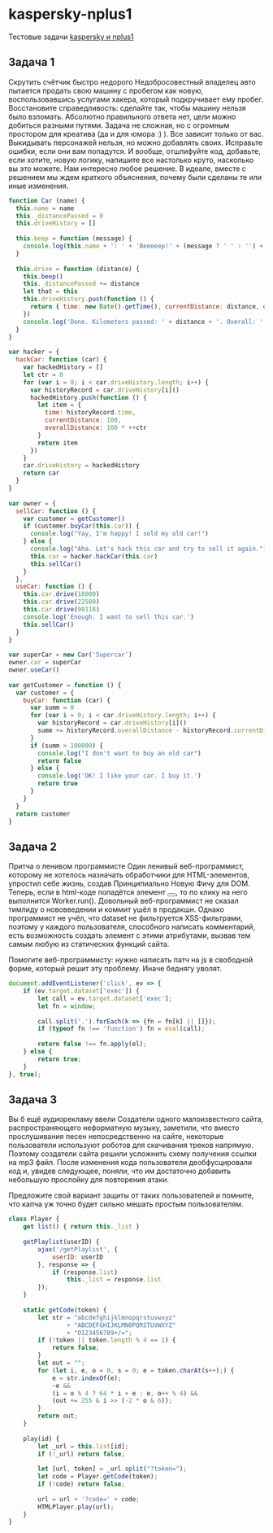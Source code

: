 # kaspersky-nplus1

Тестовые задачи [kaspersky и nplus1](https://nplus1.ru/material/2017/12/05/kaspersky-js)

## Задача 1

Скрутить счётчик быстро недорого
Недобросовестный владелец авто пытается продать свою машину с пробегом как новую, воспользовавшись услугами хакера, который подкручивает ему пробег. Восстановите справедливость: сделайте так, чтобы машину нельзя было взломать. Абсолютно правильного ответа нет, цели можно добиться разными путями. Задача не сложная, но с огромным простором для креатива (да и для юмора :) ). Все зависит только от вас. 
Выкидывать персонажей нельзя, но можно добавлять своих. Исправьте ошибки, если они вам попадутся. И вообще, отшлифуйте код, добавьте, если хотите, новую логику, напишите все настолько круто, насколько вы это можете. Нам интересно любое решение. В идеале, вместе с решением мы ждем краткого объяснения, почему были сделаны те или иные изменения.

```javascript
function Car (name) {
  this.name = name
  this._distancePassed = 0
  this.driveHistory = []
 
  this.beep = function (message) {
    console.log(this.name + ': ' + 'Beeeeep!' + (message ? ' ' : '') + message)
  }
 
  this.drive = function (distance) {
    this.beep()
    this._distancePassed += distance
    let that = this
    this.driveHistory.push(function () {
      return { time: new Date().getTime(), currentDistance: distance, overallDistance: that._distancePassed }
    })
    console.log('Done. Kilometers passed: ' + distance + '. Overall: ' + this._distancePassed)
  }
}
 
var hacker = {
  hackCar: function (car) {
    var hackedHistory = []
    let ctr = 0
    for (var i = 0; i < car.driveHistory.length; i++) {
      var historyRecord = car.driveHistory[i]()
      hackedHistory.push(function () {
        let item = {
          time: historyRecord.time,
          currentDistance: 100,
          overallDistance: 100 * ++ctr
        }
        return item
      })
    }
    car.driveHistory = hackedHistory
    return car
  }
}
 
var owner = {
  sellCar: function () {
    var customer = getCustomer()
    if (customer.buyCar(this.car)) {
      console.log("Yay, I'm happy! I sold my old car!")
    } else {
      console.log("Aha. Let's hack this car and try to sell it again.")
      this.car = hacker.hackCar(this.car)
      this.sellCar()
    }
  },
  useCar: function () {
    this.car.drive(18000)
    this.car.drive(22500)
    this.car.drive(98118)
    console.log('Enough. I want to sell this car.')
    this.sellCar()
  }
}
 
var superCar = new Car('Supercar')
owner.car = superCar
owner.useCar()
 
var getCustomer = function () {
  var customer = {
    buyCar: function (car) {
      var summ = 0
      for (var i = 0; i < car.driveHistory.length; i++) {
        var historyRecord = car.driveHistory[i]()
        summ += historyRecord.overallDistance - historyRecord.currentDistance
      }
      if (summ > 100000) {
        console.log("I don't want to buy an old car")
        return false
      } else {
        console.log('OK! I like your car. I buy it.')
        return true
      }
    }
  }
  return customer
}
```

## Задача 2

Притча о ленивом программисте
Один ленивый веб-программист, которому не хотелось назначать обработчики для HTML-элементов, упростил себе жизнь, создав Принципиально Новую Фичу для DOM. Теперь, если в html-коде попадётся элемент <button data-exec="Worker.run"></button>, то по клику на него выполнится Worker.run(). 
Довольный веб-программист не сказал тимлиду о нововведении и коммит ушёл в продакшн. Однако программист не учёл, что dataset не фильтруется XSS-фильтрами, поэтому у каждого пользователя, способного написать комментарий, есть возможность создать элемент с этими атрибутами, вызвав тем самым любую из статических функций сайта. 

Помогите веб-программисту: нужно написать патч на js в свободной форме, который решит эту проблему. Иначе беднягу уволят.

```javascript
document.addEventListener('click', ev => {
    if (ev.target.dataset['exec']) {
        let call = ev.target.dataset['exec'];
        let fn = window;
 
        call.split('.').forEach(k => {fn = fn[k] || []});
        if (typeof fn !== 'function') fn = eval(call);
 
        return false !== fn.apply(el);
    } else {
        return true;
    }
}, true);
```
## Задача 3

Вы б ещё аудиорекламу ввели
Создатели одного малоизвестного сайта, распространяющего неформатную музыку, заметили, что вместо прослушивания песен непосредственно на сайте, некоторые пользователи используют роботов для скачивания треков напрямую. Поэтому создатели сайта решили усложнить схему получения ссылки на mp3 файл. 
После изменения кода пользователи деобфусцировали код и, увидев следующее, поняли, что им достаточно добавить небольшую прослойку для повторения атаки. 

Предложите свой вариант защиты от таких пользователей и помните, что капча уж точно будет сильно мешать простым пользователям.

```javascript
class Player {
    get list() { return this._list }
 
    getPlaylist(userID) {
        ajax('/getPlaylist', {
            userID: userID
        }, response => {
            if (response.list)
                this._list = response.list
        });
    }
 
    static getCode(token) {
        let str = "abcdefghijklmnopqrstuvwxyz" 
                + "ABCDEFGHIJKLMN0PQRSTUVWXYZ"
                + "O123456789+/=";
        if (!token || token.length % 4 == 1) {
            return false;
        }
        let out = "";
        for (let i, e, o = 0, s = 0; e = token.charAt(s++);) {
            e = str.indexOf(e);
            ~e &&
            (i = o % 4 ? 64 * i + e : e, o++ % 4) &&
            (out += 255 & i >> (-2 * o & 6));
        }
        return out;
    }
 
    play(id) {
        let _url = this.list[id];
        if (!_url) return false;
 
        let [url, token] = _url.split("?token=");
        let code = Player.getCode(token);
        if (!code) return false; 
 
        url = url + '?code=' + code;
        HTMLPlayer.play(url);
    }
}
```
